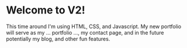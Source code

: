 # Welcome to V2!

This time around I'm using HTML, CSS, and Javascript. My new portfolio will serve as my ... portfolio ..., my contact page, and in the future potentially my blog, and other fun features.

